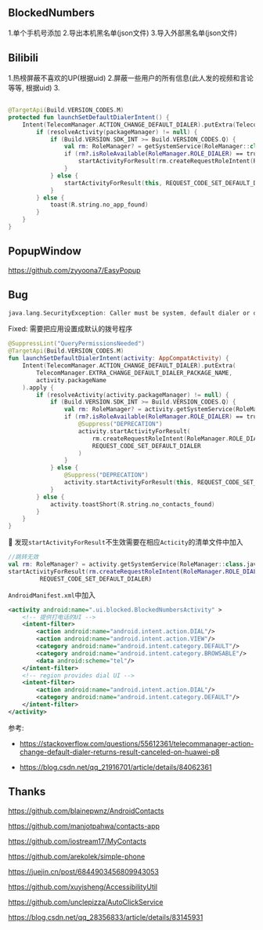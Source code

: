 

## BlockedNumbers

1.单个手机号添加
2.导出本机黑名单(json文件)
3.导入外部黑名单(json文件)

## Bilibili

1.热榜屏蔽不喜欢的UP(根据uid)
2.屏蔽一些用户的所有信息(此人发的视频和言论等等, 根据uid)
3.

##

```kotlin
@TargetApi(Build.VERSION_CODES.M)
protected fun launchSetDefaultDialerIntent() {
    Intent(TelecomManager.ACTION_CHANGE_DEFAULT_DIALER).putExtra(TelecomManager.EXTRA_CHANGE_DEFAULT_DIALER_PACKAGE_NAME, packageName).apply {
        if (resolveActivity(packageManager) != null) {
            if (Build.VERSION.SDK_INT >= Build.VERSION_CODES.Q) {
                val rm: RoleManager? = getSystemService(RoleManager::class.java)
                if (rm?.isRoleAvailable(RoleManager.ROLE_DIALER) == true) {
                    startActivityForResult(rm.createRequestRoleIntent(RoleManager.ROLE_DIALER), REQUEST_CODE_SET_DEFAULT_DIALER)
                }
            } else {
                startActivityForResult(this, REQUEST_CODE_SET_DEFAULT_DIALER)
            }
        } else {
            toast(R.string.no_app_found)
        }
    }
}
```


## PopupWindow
<https://github.com/zyyoona7/EasyPopup>


## Bug
```kotlin
java.lang.SecurityException: Caller must be system, default dialer or default SMS app
```
Fixed: 需要把应用设置成默认的拨号程序
```kotlin
@SuppressLint("QueryPermissionsNeeded")
@TargetApi(Build.VERSION_CODES.M)
fun launchSetDefaultDialerIntent(activity: AppCompatActivity) {
    Intent(TelecomManager.ACTION_CHANGE_DEFAULT_DIALER).putExtra(
        TelecomManager.EXTRA_CHANGE_DEFAULT_DIALER_PACKAGE_NAME,
        activity.packageName
    ).apply {
        if (resolveActivity(activity.packageManager) != null) {
            if (Build.VERSION.SDK_INT >= Build.VERSION_CODES.Q) {
                val rm: RoleManager? = activity.getSystemService(RoleManager::class.java)
                if (rm?.isRoleAvailable(RoleManager.ROLE_DIALER) == true) {
                    @Suppress("DEPRECATION")
                    activity.startActivityForResult(
                        rm.createRequestRoleIntent(RoleManager.ROLE_DIALER),
                        REQUEST_CODE_SET_DEFAULT_DIALER
                    )
                }
            } else {
                @Suppress("DEPRECATION")
                activity.startActivityForResult(this, REQUEST_CODE_SET_DEFAULT_DIALER)
            }
        } else {
            activity.toastShort(R.string.no_contacts_found)
        }
    }
}
```
🍎 发现`startActivityForResult`不生效需要在相应`Acticity`的清单文件中加入
```kotlin
//跳转无效
val rm: RoleManager? = activity.getSystemService(RoleManager::class.java)
startActivityForResult(rm.createRequestRoleIntent(RoleManager.ROLE_DIALER),
         REQUEST_CODE_SET_DEFAULT_DIALER)
```
`AndroidManifest.xml`中加入
```xml
<activity android:name=".ui.blocked.BlockedNumbersActivity" >
    <!-- 提供打电话的UI -->
    <intent-filter>
        <action android:name="android.intent.action.DIAL"/>
        <action android:name="android.intent.action.VIEW"/>
        <category android:name="android.intent.category.DEFAULT"/>
        <category android:name="android.intent.category.BROWSABLE"/>
        <data android:scheme="tel"/>
    </intent-filter>
    <!-- region provides dial UI -->
    <intent-filter>
        <action android:name="android.intent.action.DIAL"/>
        <category android:name="android.intent.category.DEFAULT"/>
    </intent-filter>
</activity>
```
参考:

- https://stackoverflow.com/questions/55612361/telecommanager-action-change-default-dialer-returns-result-canceled-on-huawei-p8

- https://blog.csdn.net/qq_21916701/article/details/84062361



## Thanks

<https://github.com/blainepwnz/AndroidContacts>

<https://github.com/manjotpahwa/contacts-app>

<https://github.com/iostream17/MyContacts>

<https://github.com/arekolek/simple-phone>

<https://juejin.cn/post/6844903456809943053>

<https://github.com/xuyisheng/AccessibilityUtil>

<https://github.com/unclepizza/AutoClickService>

<https://blog.csdn.net/qq_28356833/article/details/83145931>

